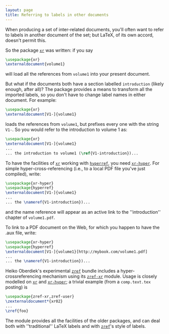 ```yaml
---
layout: page
title: Referring to labels in other documents
---
```


When producing a set of inter-related documents, you'll often want to
refer to labels in another document of the set; but LaTeX, of its
own accord, doesn't permit this.

So the package [`xr`](http://ctan.org/pkg/xr) was written: if you say
```latex
\usepackage{xr}
\externaldocument{volume1}
```
will load all the references from `volume1` into your present
document.

But what if the documents both have a section labelled
`introduction` (likely enough, after all)?  The
package provides a means to transform all the imported labels, so you
don't have to change label names in either document.  For example:
```latex
\usepackage{xr}
\externaldocument[V1-]{volume1}
```
loads the references from `volume1`, but prefixes every one with
the string `V1-`.  So you would refer to the introduction to volume&nbsp;1
as:
```latex
\usepackage{xr}
\externaldocument[V1-]{volume1}
...
... the introduction to volume1 (\ref{V1-introduction})...
```
To have the facilities of [`xr`](http://ctan.org/pkg/xr) working with
[`hyperref`](http://ctan.org/pkg/hyperref), you need [`xr-hyper`](http://ctan.org/pkg/xr-hyper).  For simple
hyper-cross-referencing (i.e., to a local PDF file you've just
compiled), write:
```latex
\usepackage{xr-hyper}
\usepackage{hyperref}
\externaldocument[V1-]{volume1}
...
... the \nameref{V1-introduction})...
```
and the name reference will appear as an active link to the
''introduction'' chapter of `volume1.pdf`.

To link to a PDF document on the Web, for which you happen to
have the .aux file, write:
```latex
\usepackage{xr-hyper}
\usepackage{hyperref}
\externaldocument[V1-]{volume1}[http://mybook.com/volume1.pdf]
...
... the \nameref{V1-introduction})...
```
Heiko Oberdiek's experimental [`zref`](http://ctan.org/pkg/zref) bundle includes a
hyper-crossreferencing mechanism using its [`zref-xr`](http://ctan.org/pkg/zref-xr) module.
Usage is closely modelled on [`xr`](http://ctan.org/pkg/xr) and [`xr-hyper`](http://ctan.org/pkg/xr-hyper); a
trivial example (from a `comp.text.tex` posting) is
```latex
\usepackage{zref-xr,zref-user}
\zexternaldocument*{xr02}
...
\zref{foo}
```
The module provides all the facilities of the older packages, and can
deal both with ''traditional'' LaTeX labels and with
[`zref`](http://ctan.org/pkg/zref)'s style of labels.

